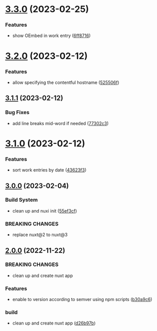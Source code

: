 # [3.3.0](https://github.com/megumitagawa/megumitagawa.com/compare/v3.2.0...v3.3.0) (2023-02-25)


### Features

* show OEmbed in work entry ([6ff8716](https://github.com/megumitagawa/megumitagawa.com/commit/6ff87160f227ceba9b4471ea81bf9d87eb3aa31e))

# [3.2.0](https://github.com/megumitagawa/megumitagawa.com/compare/v3.1.1...v3.2.0) (2023-02-12)


### Features

* allow specifying the contentful hostname ([525506f](https://github.com/megumitagawa/megumitagawa.com/commit/525506f1cb5eb1e06af2793857b71c5bb42cf61d))

## [3.1.1](https://github.com/megumitagawa/megumitagawa.com/compare/v3.1.0...v3.1.1) (2023-02-12)


### Bug Fixes

* add line breaks mid-word if needed ([77302c3](https://github.com/megumitagawa/megumitagawa.com/commit/77302c343032c5d0b41041e8fc8a492b5a055492))

# [3.1.0](https://github.com/megumitagawa/megumitagawa.com/compare/v3.0.0...v3.1.0) (2023-02-12)


### Features

* sort work entries by date ([43623f3](https://github.com/megumitagawa/megumitagawa.com/commit/43623f3529e92d7d9d92a01f6f21b636cd7f30f5))

## [3.0.0](https://github.com/megumitagawa/megumitagawa.com/compare/v2.0.0...v3.0.0) (2023-02-04)

### Build System

- clean up and nuxi init ([55ef3cf](https://github.com/megumitagawa/megumitagawa.com/commit/55ef3cf23ee96e457df5c6e94d76eeda779f6436))

### BREAKING CHANGES

- replace nuxt@2 to nuxt@3

## [2.0.0](https://github.com/dsktschy/megumitagawa.com/compare/v1.0.2...v2.0.0) (2022-11-22)

### BREAKING CHANGES

- clean up and create nuxt app

### Features

- enable to version according to semver using npm scripts ([b30a9c6](https://github.com/dsktschy/megumitagawa.com/commit/b30a9c64ff1f1c2af8a462a9703e304b251c392b))

### build

- clean up and create nuxt app ([d26b97b](https://github.com/dsktschy/megumitagawa.com/commit/d26b97b8852fd3e168bb904a0541704b2c97879a))
